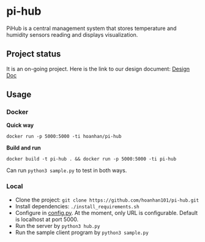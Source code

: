 # pi-hub

PiHub is a central management system that stores temperature and humidity sensors reading 
and displays visualization.

## Project status

It is an on-going project. Here is the link to our design document: [Design
Doc](https://docs.google.com/document/d/1w93jYpGjRjTiokhEnTv7tspONa8558e2vc17fk6wqV0/edit?usp=sharing)

## Usage

### Docker

**Quick way**

```
docker run -p 5000:5000 -ti hoanhan/pi-hub
```

**Build and run**

```
docker build -t pi-hub . && docker run -p 5000:5000 -ti pi-hub
```

Can run `python3 sample.py` to test in both ways.

### Local

- Clone the project: `git clone https://github.com/hoanhan101/pi-hub.git`
- Install dependencies: `./install_requirements.sh`
- Configure in [config.py](config.py). At the moment, only URL is configurable. Default is
  localhost at port 5000.
- Run the server by `python3 hub.py`
- Run the sample client program by `python3 sample.py`
